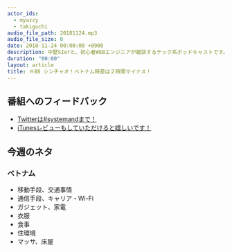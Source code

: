 ```yaml
---
actor_ids:
  - myazzy
  - takiguchi
audio_file_path: 20181124.mp3
audio_file_size: 0
date: 2018-11-24 00:00:00 +0900
description: 中堅SIerと、初心者WEBエンジニアが雑談するテック系ポッドキャストです。
duration: "00:00"
layout: article
title: ＃88 シンチャオ！ベトナム時差は２時間マイナス！
---
```

## 番組へのフィードバック
* [Twitterは#systemandまで！](https://twitter.com/search?q=%23systemand)
* [iTunesレビューもしていただけると嬉しいです！](https://itunes.apple.com/jp/podcast/systemand-online/id1205168408?mt=2)

## 今週のネタ
### ベトナム
* 移動手段、交通事情
* 通信手段、キャリア・Wi-Fi
* ガジェット、家電
* 衣服
* 食事
* 住環境
* マッサ、床屋
